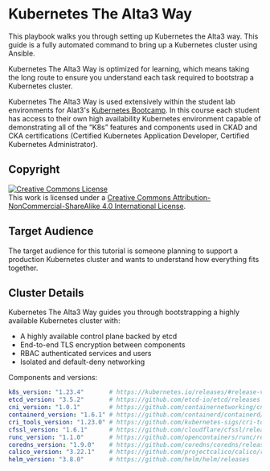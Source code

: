 # Kubernetes The Alta3 Way

This playbook walks you through setting up Kubernetes the Alta3 way. This guide is a fully automated command to bring up a Kubernetes cluster using Ansible.

Kubernetes The Alta3 Way is optimized for learning, which means taking the long route to ensure you understand each task required to bootstrap a Kubernetes cluster.

Kubernetes The Alta3 Way is used extensively within the student lab environments for Alat3's [Kubernetes Bootcamp](https://alta3.com/overview-k8s).  In this course each student has access to their own high availability Kubernetes environment capable of demonstrating all of the “K8s” features and components used in CKAD and CKA certifications (Certified Kubernetes Application Developer, Certified Kubernetes Administrator).

## Copyright

<a rel="license" href="http://creativecommons.org/licenses/by-nc-sa/4.0/"><img alt="Creative Commons License" style="border-width:0" src="https://i.creativecommons.org/l/by-nc-sa/4.0/88x31.png" /></a><br />This work is licensed under a <a rel="license" href="http://creativecommons.org/licenses/by-nc-sa/4.0/">Creative Commons Attribution-NonCommercial-ShareAlike 4.0 International License</a>.

## Target Audience

The target audience for this tutorial is someone planning to support a production Kubernetes cluster and wants to understand how everything fits together.

## Cluster Details

Kubernetes The Alta3 Way guides you through bootstrapping a highly available Kubernetes cluster with:
* A highly available control plane backed by etcd
* End-to-end TLS encryption between components
* RBAC authenticated services and users
* Isolated and default-deny networking

Components and versions:

``` yaml
k8s_version: "1.23.4"       # https://kubernetes.io/releases/#release-v1-23
etcd_version: "3.5.2"       # https://github.com/etcd-io/etcd/releases
cni_version: "1.0.1"        # https://github.com/containernetworking/cni/releases
containerd_version: "1.6.1" # https://github.com/containerd/containerd/releases
cri_tools_version: "1.23.0" # https://github.com/kubernetes-sigs/cri-tools
cfssl_version: "1.6.1"      # https://github.com/cloudflare/cfssl/releases
runc_version: "1.1.0"       # https://github.com/opencontainers/runc/releases
coredns_version: "1.9.0"    # https://github.com/coredns/coredns/releases
calico_version: "3.22.1"    # https://github.com/projectcalico/calico/releases
helm_version: "3.8.0"       # https://github.com/helm/helm/releases
```
